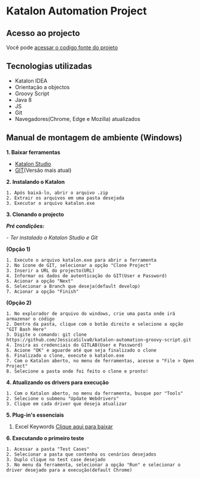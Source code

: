 # Katalon Automation Project


## Acesso ao projecto
Você pode [acessar o codigo fonte do projeto](https://github.com/JessicaSilva0/katalon-automation-groovy-script.git) 

## Tecnologias utilizadas
 - Katalon IDEA
 - Orientação a objectos
 - Groovy Script
 - Java 8
 - JS
 - Git
 - Navegadores(Chrome, Edge e Mozilla) atualizados

## Manual de montagem de ambiente (Windows)
**1. Baixar ferramentas**
	
   - [Katalon Studio](https://backend.katalon.com/download-lastest-version?platform=win_64&type_download=kse_pe)
   - [GIT](https://github.com/git-for-windows/git/releases/download/v2.39.1.windows.1/Git-2.39.1-64-bit.exe_)(Versão mais atual)

**2. Instalando o Katalon**
	
    1. Após baixá-lo, abrir o arquivo .zip
	2. Extrair os arquivos em uma pasta desejada
	3. Executar o arquivo katalon.exe

**3. Clonando o projecto**

***Pré condições:***

*- Ter instalado o Katalon Studio e Git*

  **(Opção 1)**

    1. Execute o arquivo katalon.exe para abrir a ferramenta
	2. No ícone de GIT, selecionar a opção "Clone Project"
	3. Inserir a URL do projecto(URL)
	4. Informar os dados de autenticação do GIT(User e Password)
	5. Acionar a opção "Next"
	6. Selecionar a Branch que deseja(default develop)
	7. Acionar a opção "Finish" 
 
**(Opção 2)**

	1. No explorador de arquivo do windows, crie uma pasta onde irá armazenar o código
	2. Dentro da pasta, clique com o botão direito e selecione a opção "GIT Bash Here"
	3. Digite o comando: git clone https://github.com/JessicaSilva0/katalon-automation-groovy-script.git
	4. Insira as credenciais do GITLAB(User e Password)
	5. Acione "OK" e aguarde até que seja finalizado o clone
	6. Finalizado o clone, execute o katalon.exe
	7. Com o Katalon aberto, no menu de ferramentas, acesse o "File > Open Project"
	8. Selecione a pasta onde foi feito o clone e pronto!

**4. Atualizando os drivers para execução**

	1. Com o Katalon aberto, no menu da ferramenta, busque por "Tools"
	2. Selecione o submenu "Update Webdrivers"
	3. Clique em cada driver que deseja atualizar

**5. Plug-in's essenciais**

1. Excel Keywords [Clique aqui para baixar](https://store.katalon.com/product/34/Excel-Keywords)


**6. Executando o primeiro teste**

	1. Acessar a pasta "Test Cases"
	2. Selecionar a pasta que contenha os cenários desejados
	3. Duplo clique no test case desejado
	3. No menu da ferramenta, selecionar a opção "Run" e selecionar o driver desejado para a execução(default Chrome)

